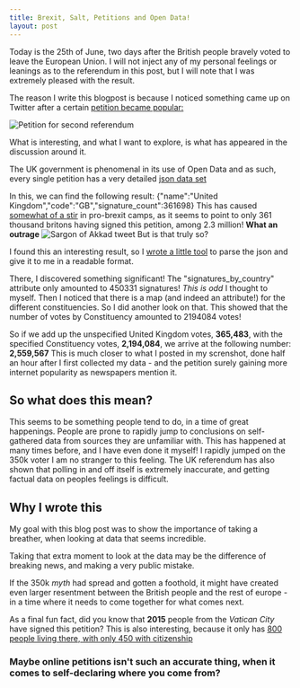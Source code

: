 ```yaml
---
title: Brexit, Salt, Petitions and Open Data!
layout: post
---
```


Today is the 25th of June, two days after the British people bravely voted to leave
the European Union. I will not inject any of my personal feelings or leanings as to the
referendum in this post, but I will note that I was extremely pleased with the result.

The reason I write this blogpost is because I noticed something came up on Twitter after
a certain [petition became popular:](https://petition.parliament.uk/petitions/131215)

![Petition for second referendum](http://puu.sh/pFQMK/3b908f1632.png)


What is interesting, and what I want to explore, is what has appeared in the discussion around it.

The UK government is phenomenal in its use of Open Data and as such, every single petition has a very detailed [json data set](https://petition.parliament.uk/petitions/131215)

In this, we can find the following result: {"name":"United Kingdom","code":"GB","signature_count":361698}
This has caused [somewhat of a stir](https://twitter.com/Sargon_of_Akkad/status/746765832223604736) in pro-brexit camps, as it seems to point to only 361 thousand britons having signed this petition, among 2.3 million! **What an outrage**
![Sargon of Akkad tweet](http://puu.sh/pFRt9/f526c3a0e5.png
)
But is that truly so?

I found this an interesting result, so I [wrote a little tool](https://github.com/cruor99/UK-parliament-petitions-by-country) to parse the json and give it to me in a readable format.

There, I discovered something significant! The "signatures\_by\_country" attribute only amounted to 450331 signatures! *This is odd* I thought to myself.
Then I noticed that there is a map (and indeed an attribute!) for the different constituencies. So I did another look on that.
This showed that the number of votes by Constituency amounted to 2194084 votes!

So if we add up the unspecified United Kingdom votes, **365,483**, with the specified Constituency votes, **2,194,084**, we arrive at the following number: **2,559,567**
This is much closer to what I posted in my screnshot, done half an hour after I first collected my data - and the petition surely gaining more internet popularity as newspapers mention it.

## So what does this mean?

This seems to be something people tend to do, in a time of great happenings. People are prone to rapidly jump to conclusions on self-gathered data from sources they are unfamiliar with.
This has happened at many times before, and I have even done it myself! I rapidly jumped on the 350k voter  I am no stranger to this feeling. The UK referendum has also shown that polling in and off itself is extremely inaccurate, and getting factual data on peoples feelings is difficult.

## Why I wrote this

My goal with this blog post was to show the importance of taking a breather, when looking at data that seems incredible.

Taking that extra moment to look at the data may be the difference of breaking news, and making a very public mistake.

If the 350k *myth* had spread and gotten a foothold, it might have created even larger resentment between the British people and the rest of europe - in a time where it needs to come together for what comes next.

As a final fun fact, did you know that **2015** people from the *Vatican City* have signed this petition? This is also interesting, because it only has [800 people living there, with only 450 with citizenship](http://www.vaticanstate.va/content/vaticanstate/en/stato-e-governo/note-generali/popolazione.html)

### Maybe online petitions isn't such an accurate thing, when it comes to self-declaring where you come from?
